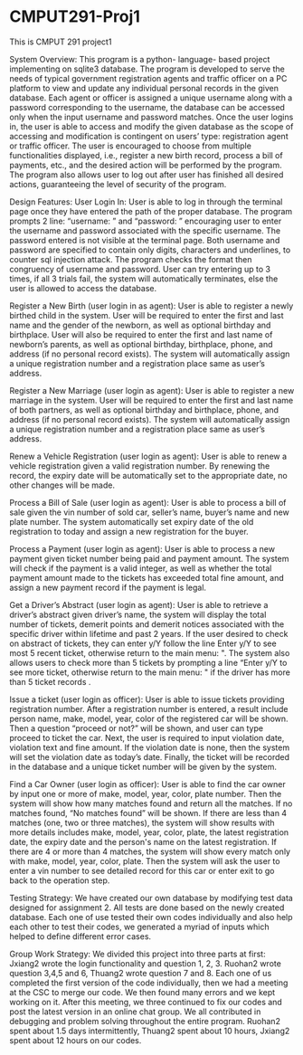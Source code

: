 # CMPUT291-Proj1
This is CMPUT 291 project1

System Overview:
	This program is a python- language- based project implementing on sqlite3 database. The program is developed to serve the needs of typical government registration agents and traffic officer on a PC platform to view and update any individual personal records in the given database.
 Each agent or officer is assigned a unique username along with a password corresponding to the username,  the database can be accessed only when the input username and password matches. Once the user logins in, the user is able to access and modify the given database as the scope of accessing and modification is contingent on users’ type: registration agent or traffic officer. The user is encouraged to choose from multiple functionalities displayed, i.e., register a new birth record, process a bill of payments, etc., and the desired action will be performed by the program. 
The program also allows user to log out after user has finished all desired actions, guaranteeing the level of security of the program.


Design Features:
User Login In:
User is able to log in through the terminal page once they have entered the path of the proper database. The program prompts 2 line: “username: ” and “password: ” encouraging user to enter the username and password associated with the specific username. The password entered is not visible at the terminal page. Both username and password are specified to contain only digits, characters and underlines, to counter sql injection attack. The program checks the format then congruency of username and password. User can try entering up to 3 times, if all 3 trials fail, the system will automatically terminates, else the user is allowed to access the database.

Register a New Birth (user login in as agent):
	User is able to register a newly birthed child in the system. User will be required to enter the first and last name and the gender of the newborn, as well as optional birthday and birthplace. User will also be required to enter the first and last name of newborn’s parents, as well as optional birthday, birthplace, phone, and address (if no personal record exists). The system will automatically assign a unique registration number and a registration place same as user’s address.

Register a New Marriage (user login as agent):
User is able to register a new marriage in the system. User will be required to enter the first and last name of both partners, as well as optional birthday and birthplace, phone, and address (if no personal record exists). The system will automatically assign a unique registration number and a registration place same as user’s address.




Renew a Vehicle Registration (user login as agent):
User is able to renew a vehicle registration given a valid registration number. By renewing the record, the expiry date will be automatically set to the appropriate date, no other changes will be made.

Process a Bill of Sale (user login as agent):
User is able to process a bill of sale given the vin number of sold car, seller’s name, buyer’s name and new plate number. The system automatically set expiry date of the old registration to today and assign a new registration for the buyer.

Process a Payment (user login as agent):
User is able to process a new payment given ticket number being paid and payment amount. The system will check if the payment is a valid integer, as well as whether the total payment amount made to the tickets has exceeded total fine amount, and assign a new payment record if the payment is legal.

Get a Driver’s Abstract (user login as agent):
User is able to retrieve a driver’s abstract given driver’s name, the system will display the total number of tickets, demerit points and demerit notices associated with the specific driver within lifetime and past 2 years. If the user desired to check on abstract of tickets, they can enter y/Y follow the line Enter y/Y to see most 5 recent ticket, otherwise return to the main menu: ". The system also allows users to check more than 5 tickets by prompting a line “Enter y/Y to see more ticket, otherwise return to the main menu: " if the driver has more than 5 ticket records .

Issue a ticket (user login as officer):
	User is able to issue tickets providing registration number. After a registration number is entered, a result include person name, make, model, year, color of the registered car will be shown. Then  a question “proceed or not?” will be shown, and user can type proceed to ticket the car. Next, the user is required to input violation date, violation text and fine amount. If the violation date is none, then the system will set the violation date as today’s date. Finally, the ticket will be recorded in the database and a unique ticket number will be given by the system.

Find a Car Owner (user login as officer):
User is able to find the car owner by input one or more of make, model, year, color, plate number. Then the system will show how many matches found and return all the matches. If no matches found, “No matches found” will be shown. If there are less than 4 matches (one, two or three matches), the system will show results with more details includes make, model, year, color, plate, the latest registration date, the expiry date and the person's name on the latest registration. If there are 4 or more than 4 matches, the system will show every match only with make, model, year, color, plate. Then the system will ask the user to enter a vin number to see detailed record for this car or enter exit to go back to the operation step.


Testing Strategy:
	We have created our own database by modifying test data designed for assignment 2. All tests are done based on the newly created database. Each one of use tested their own codes individually and also help each other to test their codes, we generated a myriad of inputs which helped to define different error cases. 
	

Group Work Strategy:
We divided this project into three parts at first: Jxiang2 wrote the login functionality and question 1, 2, 3. Ruohan2 wrote question 3,4,5 and 6, Thuang2 wrote question 7 and 8. Each one of us completed the first version of the code individually, then we had a meeting at the CSC to merge our code. We then found many errors and we kept working on it. After this meeting, we three continued to fix our codes and post the latest version in an online chat group. We all contributed in debugging and problem solving throughout the entire program. Ruohan2 spent about 1.5 days intermittently, Thuang2 spent about 10 hours, Jxiang2 spent about 12 hours on our codes.
